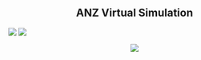 <h2 align= "center"> ANZ Virtual Simulation</h2>
<img src="https://i.imgur.com/iZHkOJx.png" />

<img src="https://i.imgur.com/fGOO2Vq.png" />

<p align = "center"> <img src="https://i.imgur.com/2G6LSSF.png" /> </p>


